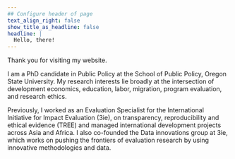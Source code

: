 ```yaml
---
## Configure header of page
text_align_right: false
show_title_as_headline: false
headline: |
  Hello, there!
---
```


<!-- this is a subheadline -->
Thank you for visiting my website.

I am a PhD candidate in Public Policy at the School of Public Policy, Oregon State University. My research interests lie broadly at the intersection of development economics, education, labor, migration, program evaluation, and research ethics.

Previously, I worked as an Evaluation Specialist for the International Initiative for Impact Evaluation (3ie), on transparency, reproducibility and ethical evidence (TREE) and managed international development projects across Asia and Africa. I also co-founded the Data innovations group at 3ie, which works on pushing the frontiers of evaluation research by using innovative methodologies and data.
